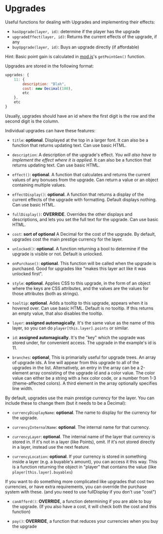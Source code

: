 # Upgrades

Useful functions for dealing with Upgrades and implementing their effects:

- `hasUpgrade(layer, id)`: determine if the player has the upgrade
- `upgradeEffect(layer, id)`: Returns the current effects of the upgrade, if any
- `buyUpgrade(layer, id)`: Buys an upgrade directly (if affordable)

Hint: Basic point gain is calculated in [mod.js](/js/mod.js)'s `getPointGen()` function.

Upgrades are stored in the following format:

```js
upgrades: {
    11: {
        description: "Blah",
        cost: new Decimal(100),
        etc
    },
    etc
}
```

Usually, upgrades should have an id where the first digit is the row and the second digit is the column.

Individual upgrades can have these features:

- `title`: **optional**. Displayed at the top in a larger font. It can also be a function that returns updating text. Can use basic HTML.

- `description`: A description of the upgrade's effect. *You will also have to implement the effect where it is applied.* It can also be a function that returns updating text. Can use basic HTML.

- `effect()`: **optional**. A function that calculates and returns the current values of any bonuses from the upgrade. Can return a value or an object containing multiple values.

- `effectDisplay()`: **optional**. A function that returns a display of the current effects of the upgrade with formatting. Default displays nothing. Can use basic HTML.

- `fullDisplay()`: **OVERRIDE**. Overrides the other displays and descriptions, and lets you set the full text for the upgrade. Can use basic HTML.

- `cost`: **sort of optional** A Decimal for the cost of the upgrade. By default, upgrades cost the main prestige currency for the layer.

- `unlocked()`: **optional**. A function returning a bool to determine if the upgrade is visible or not. Default is unlocked.

- `onPurchase()`: **optional**. This function will be called when the upgrade is purchased. Good for upgrades like "makes this layer act like it was unlocked first".

- `style`: **optional**. Applies CSS to this upgrade, in the form of an object where the keys are CSS attributes, and the values are the values for those attributes (both as strings).

- `tooltip`: **optional**. Adds a tooltip to this upgrade, appears when it is hovered over. Can use basic HTML. Default is no tooltip. If this returns an empty value, that also disables the tooltip.

- `layer`: **assigned automagically**. It's the same value as the name of this layer, so you can do `player[this.layer].points` or similar.

- `id`: **assigned automagically**. It's the "key" which the upgrade was stored under, for convenient access. The upgrade in the example's id is 11.

- `branches`: **optional**, This is primarially useful for upgrade trees. An array of upgrade ids. A line will appear from this upgrade to all of the upgrades in the list. Alternatively, an entry in the array can be a 2-element array consisting of the upgrade id and a color value. The color value can either be a string with a hex color code, or a number from 1-3 (theme-affected colors). A third element in the array optionally specifies line width.

By default, upgrades use the main prestige currency for the layer. You can include these to change them (but it needs to be a Decimal):

- `currencyDisplayName`: **optional**. The name to display for the currency for the upgrade.

- `currencyInternalName`: **optional**. The internal name for that currency.

- `currencyLayer`: **optional**. The internal name of the layer that currency is stored in. If it's not in a layer (like Points), omit. If it's not stored directly in a layer, instead use the next feature.

- `currencyLocation`: **optional**. If your currency is stored in something inside a layer (e.g. a buyable's amount), you can access it this way. This is a function returning the object in "player" that contains the value (like `player[this.layer].buyables`)

If you want to do something more complicated like upgrades that cost two currencies, or have extra requirements, you can override the purchase system with these. (and you need to use fullDisplay if you don't use "cost")

- `canAfford()`: **OVERRIDE**, a function determining if you are able to buy the upgrade. (If you also have a cost, it will check both the cost and this function)

- `pay()`: **OVERRIDE**, a function that reduces your currencies when you buy the upgrade
